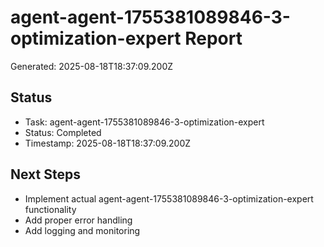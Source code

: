 # agent-agent-1755381089846-3-optimization-expert Report

Generated: 2025-08-18T18:37:09.200Z

## Status
- Task: agent-agent-1755381089846-3-optimization-expert
- Status: Completed
- Timestamp: 2025-08-18T18:37:09.200Z

## Next Steps
- Implement actual agent-agent-1755381089846-3-optimization-expert functionality
- Add proper error handling
- Add logging and monitoring
